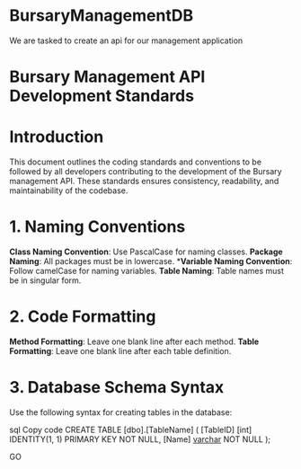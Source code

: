 # BursaryManagementDB
We are tasked to create an api for our management application

# Bursary Management API Development Standards

# Introduction
This document outlines the coding standards and conventions to be followed by all developers contributing to the development of the Bursary management API. These standards ensures consistency, readability, and maintainability of the codebase.

# 1. Naming Conventions
**Class Naming Convention**: Use PascalCase for naming classes.
**Package Naming**: All packages must be in lowercase.
***Variable Naming Convention**: Follow camelCase for naming variables.
**Table Naming**: Table names must be in singular form.

# 2. Code Formatting
**Method Formatting**: Leave one blank line after each method.
**Table Formatting**: Leave one blank line after each table definition.

# 3. Database Schema Syntax
Use the following syntax for creating tables in the database:

sql
Copy code
CREATE TABLE [dbo].[TableName] (
    [TableID] [int] IDENTITY(1, 1) PRIMARY KEY NOT NULL,
    [Name] [varchar](10) NOT NULL
);

GO
